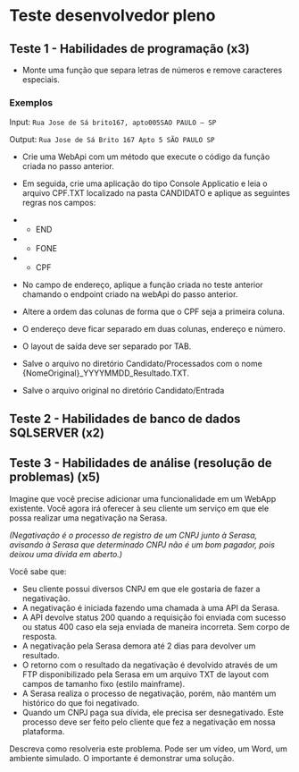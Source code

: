 # Teste desenvolvedor pleno

## Teste 1 - Habilidades de programação (x3)

-	Monte uma função que separa letras de números e remove caracteres especiais.


### Exemplos

  Input: ```Rua Jose de Sá brito167, apto005SAO PAULO – SP```
  
  
  Output: ```Rua Jose de Sá Brito 167 Apto 5 SÃO PAULO SP```
  
-	Crie uma WebApi com um método que execute o código da função criada no passo anterior.
-	Em seguida, crie uma aplicação do tipo Console Applicatio e  leia o arquivo CPF.TXT localizado na pasta CANDIDATO e aplique as seguintes regras nos campos:
- - END
- - FONE
- - CPF


- No campo de endereço, aplique a função criada no teste anterior chamando o endpoint criado na webApi do passo anterior.
-	Altere a ordem das colunas de forma que o CPF seja a primeira coluna.
-	O endereço deve ficar separado em duas colunas, endereço e número. 
-	O layout de saída deve ser separado por TAB.
-	Salve o arquivo no diretório Candidato/Processados com o nome {NomeOriginal}_YYYYMMDD_Resultado.TXT.
-	Salve o arquivo original no diretório Candidato/Entrada

## Teste 2 - Habilidades de banco de dados SQLSERVER (x2)



## Teste 3 - Habilidades de análise (resolução de problemas) (x5)

Imagine que você precise adicionar uma funcionalidade em um WebApp existente. Você agora irá oferecer à seu cliente um serviço em que ele possa realizar uma negativação na Serasa.

*(Negativação é o processo de registro de um CNPJ junto à Serasa, avisando à Serasa que determinado CNPJ não é um bom pagador, pois deixou uma dívida em aberto.)*

Você sabe que:
- Seu cliente possui diversos CNPJ em que ele gostaria de fazer a negativação.
- A negativação é iniciada fazendo uma chamada à uma API da Serasa.
- A API devolve status 200 quando a requisição foi enviada com sucesso ou status 400 caso ela seja enviada de maneira incorreta. Sem corpo de resposta.
- A negativação pela Serasa demora até 2 dias para devolver um resultado.
- O retorno com o resultado da negativação é devolvido através de um FTP disponibilizado pela Serasa em um arquivo TXT de layout com campos de tamanho fixo (estilo mainframe).
- A Serasa realiza o processo de negativação, porém, não mantém um histórico do que foi negativado.
- Quando um CNPJ paga sua dívida, ele precisa ser desnegativado. Este processo deve ser feito pelo cliente que fez a negativação em nossa plataforma.

Descreva como resolveria este problema. Pode ser um vídeo, um Word, um ambiente simulado. O importante é demonstrar uma solução.

